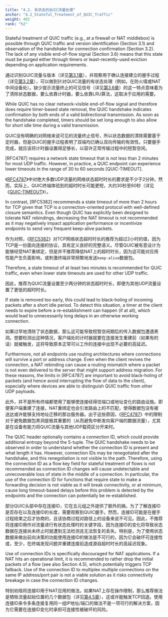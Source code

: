 ```yaml
---
title: "4.2. 有状态的QUIC流量处理"
anchor: "4.2_Stateful_Treatment_of_QUIC_Traffic"
weight: 402
rank: "h2"
---
```


Stateful treatment of QUIC traffic (e.g., at a firewall or NAT middlebox) is possible through QUIC traffic and version identification (Section 3.1) and observation of the handshake for connection confirmation (Section 3.2). The lack of any visible end-of-flow signal (Section 3.6) means that this state must be purged either through timers or least-recently-used eviction depending on application requirements.

通过识别QUIC流量与版本（详见[第3.1章]()），并观察用于确认连接建立的握手过程（详见[第3.2章]()），可以做到针对QUIC流量的有状态处理（例如，在防火墙或NAT中间设备处）。缺少提示流量终止的可见信号（详见[第3.6章]()）的这一特点意味着为了清除状态数据，要么依靠计时器，要么依靠LRU算法，这取决于应用的需要。

While QUIC has no clear network-visible end-of-flow signal and therefore does require timer-based state removal, the QUIC handshake indicates confirmation by both ends of a valid bidirectional transmission. As soon as the handshake completed, timers should be set long enough to also allow for short idle time during a valid transmission.

QUIC没有明确的对网络来说可见的流量终止信号，所以状态数据的清除需要基于定时器，但是QUIC的握手过程表明了双端均已确认双向传输的有效性。只要握手完成，就应该将计时器设置得足够长，以容许正常传输过程中的短暂空闲。

[RFC4787] requires a network state timeout that is not less than 2 minutes for most UDP traffic. However, in practice, a QUIC endpoint can experience lower timeouts in the range of 30 to 60 seconds [QUIC-TIMEOUT].

《[RFC4787]()》中对绝大多数UDP流量的网络状态超时时长的要求是不少于2分钟。然而，实际上，QUIC终端体验到的超时时长可能更短，大约30秒至60秒（详见《[QUIC-TIMEOUT]()》）。

In contrast, [RFC5382] recommends a state timeout of more than 2 hours for TCP given that TCP is a connection-oriented protocol with well-defined closure semantics. Even though QUIC has explicitly been designed to tolerate NAT rebindings, decreasing the NAT timeout is not recommended as it may negatively impact application performance or incentivize endpoints to send very frequent keep-alive packets.

作为对照，《[RFC5382]()》对TCP网络状态超时时长的推荐为超过2小时的值，因为TCP是一份面向连接的协议，具有定义良好的完整语义。尽管QUIC被有意设计为能够经受NAT重绑定，但是并不推荐降低NAT上的超时时长，因为这可能对应用性能产生负面影响，或刺激终端非常频繁地发送`keep-alive`数据包。

Therefore, a state timeout of at least two minutes is recommended for QUIC traffic, even when lower state timeouts are used for other UDP traffic.

因此，推荐为QUIC流量设置至少两分钟的状态超时时长，即便为其他UDP流量设置了更低的超时时长。

If state is removed too early, this could lead to black-holing of incoming packets after a short idle period. To detect this situation, a timer at the client needs to expire before a re-establishment can happen (if at all), which would lead to unnecessarily long delays in an otherwise working connection.

如果过早地清除了状态数据，那么这可能导致短暂空闲期后的传入数据包遭遇黑洞。想要检测出这种情况，客户端处的计时器就要在连接发生重建前（如果有的话）就被触发，这将导致原本正常可以工作的连接中出现不必要的高延迟。

Furthermore, not all endpoints use routing architectures where connections will survive a port or address change. Even when the client revives the connection, a NAT rebinding can cause a routing mismatch where a packet is not even delivered to the server that might support address migration. For these reasons, the limits in [RFC4787] are important to avoid black-holing of packets (and hence avoid interrupting the flow of data to the client), especially where devices are able to distinguish QUIC traffic from other UDP payloads.

此外，并不是所有终端都使用了能够使连接经得住端口或地址变化的路由设施。即便客户端重建了连接，NAT重绑定也会引发路由上的不匹配，使得数据包没有被送达或许能够支持地址迁移的那台服务器。出于这些原因，《[RFC4787]()》中的限制对于避免数据包黑洞是极其重要的（从而避免中断发向客户端的数据流量），尤其是在设备有能力将QUIC流量与其他UDP载荷区分开来时。

The QUIC header optionally contains a connection ID, which could provide additional entropy beyond the 5-tuple. The QUIC handshake needs to be observed in order to understand whether the connection ID is present and what length it has. However, connection IDs may be renegotiated after the handshake, and this renegotiation is not visible to the path. Therefore, using the connection ID as a flow key field for stateful treatment of flows is not recommended as connection ID changes will cause undetectable and unrecoverable loss of state in the middle of a connection. In particular, the use of the connection ID for functions that require state to make a forwarding decision is not viable as it will break connectivity, or at minimum, cause long timeout-based delays before this problem is detected by the endpoints and the connection can potentially be re-established.

部分QUIC头部中存在连接ID，它在五元组之外提供了额外的熵。为了了解连接ID是否存在以及连接ID的长度，需要观察到QUIC握手。然而，连接ID可能是在握手过程结束之后才协商的，且该协商过程对路径上的设备来说不可见。因此，不推荐将连接ID用作对流量进行有状态处理时的关键字段，因为连接ID的变化将导致状态数据在连接尚未终止时就遭到无法检测且无法恢复的丢失。特别是，为了使用状态数据来做出前向决策的功能使用连接ID的做法是不可行的，因为它会破坏可连接性或，至少，在终端发现问题并重建连接前造成源自超时时长的高延迟现象。

Use of connection IDs is specifically discouraged for NAT applications. If a NAT hits an operational limit, it is recommended to rather drop the initial packets of a flow (see also Section 4.5), which potentially triggers TCP fallback. Use of the connection ID to multiplex multiple connections on the same IP address/port pair is not a viable solution as it risks connectivity breakage in case the connection ID changes.

特别劝阻将连接ID用于NAT应用的做法。如果NAT上存在操作限制，那么推荐做法是牺牲流量起始位置的几个数据包（详见[第4.5章]()），这或许能触发TCP回退。使用连接ID来令多条连接复用同一组IP地址/端口的做法不是一项可行的解决方案，因为它需要在连接ID变化时承担可连接性被破坏的风险。
